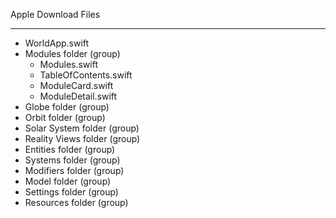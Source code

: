 Apple Download Files

- - - -

* WorldApp.swift
* Modules folder (group)
  * Modules.swift
  * TableOfContents.swift
  * ModuleCard.swift
  * ModuleDetail.swift
* Globe folder (group)
* Orbit folder (group)
* Solar System folder (group)
* Reality Views folder (group)
* Entities folder (group)
* Systems folder (group)
* Modifiers folder (group)
* Model folder (group)
* Settings folder (group)
* Resources folder (group)
